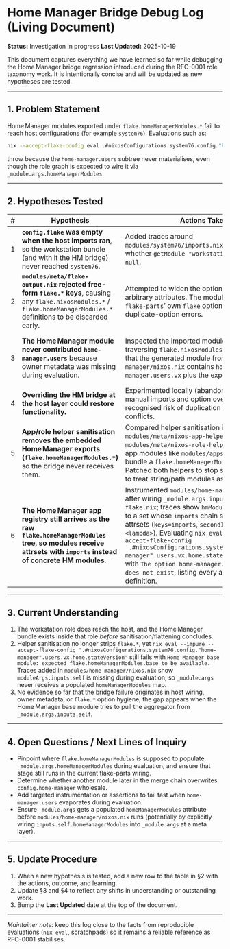 # Home Manager Bridge Debug Log (Living Document)

**Status:** Investigation in progress
**Last Updated:** 2025-10-19

This document captures everything we have learned so far while debugging the Home Manager bridge regression introduced during the RFC-0001 role taxonomy work. It is intentionally concise and will be updated as new hypotheses are tested.

---

## 1. Problem Statement

Home Manager modules exported under `flake.homeManagerModules.*` fail to reach host configurations (for example `system76`). Evaluations such as:

```bash
nix --accept-flake-config eval .#nixosConfigurations.system76.config."home-manager".users.vx
```

throw because the `home-manager.users` subtree never materialises, even though the role graph is expected to wire it via `_module.args.homeManagerModules`.

---

## 2. Hypotheses Tested

| #   | Hypothesis                                                                                                                                                                  | Actions Taken                                                                                                                                                                                                                                                                                                                                                                                                                                                                                                   | Outcome                                                                                                                                                                                                                                             | Learning                                                                                                                                                                                                                                                   |
| --- | --------------------------------------------------------------------------------------------------------------------------------------------------------------------------- | --------------------------------------------------------------------------------------------------------------------------------------------------------------------------------------------------------------------------------------------------------------------------------------------------------------------------------------------------------------------------------------------------------------------------------------------------------------------------------------------------------------- | --------------------------------------------------------------------------------------------------------------------------------------------------------------------------------------------------------------------------------------------------- | ---------------------------------------------------------------------------------------------------------------------------------------------------------------------------------------------------------------------------------------------------------- |
| 1   | **`config.flake` was empty when the host imports ran**, so the workstation bundle (and with it the HM bridge) never reached `system76`.                                     | Added traces around `modules/system76/imports.nix` to confirm whether `getModule "workstation"` was returning `null`.                                                                                                                                                                                                                                                                                                                                                                                           | Trace output showed “system76: workstation module found”; `config.flake.nixosModules.workstation` _is_ present during host composition.                                                                                                             | The workstation bundle is available; the drop happens later in the pipeline.                                                                                                                                                                               |
| 2   | **`modules/meta/flake-output.nix` rejected free-form `flake.*` keys**, causing any `flake.nixosModules.*` / `flake.homeManagerModules.*` definitions to be discarded early. | Attempted to widen the option type to accept arbitrary attributes. The module collided with `flake-parts`’ own `flake` option and produced duplicate-option errors.                                                                                                                                                                                                                                                                                                                                             | Rollback restored original behaviour; `flake-parts` already provides a free-form `flake` attr set.                                                                                                                                                  | The configuration framework is not silently dropping `flake.*` assignments; the issue lies elsewhere.                                                                                                                                                      |
| 3   | **The Home Manager module never contributed `home-manager.users`** because owner metadata was missing during evaluation.                                                    | Inspected the imported module tree by traversing `flake.nixosModules.base`. Confirmed that the generated module from `modules/home-manager/nixos.nix` contains `home-manager.users.vx` plus the expected defaults.                                                                                                                                                                                                                                                                                              | `home-manager.users.vx` exists inside the role bundle prior to host evaluation.                                                                                                                                                                     | The subtree is being removed or overshadowed after the module graph is flattened/merged. The failure is not caused by missing owner metadata.                                                                                                              |
| 4   | **Overriding the HM bridge at the host layer could restore functionality.**                                                                                                 | Experimented locally (abandoned quickly) with manual imports and option overrides; recognised risk of duplication and Stylix conflicts.                                                                                                                                                                                                                                                                                                                                                                         | Not pursued beyond initial check—risk of compounding the bug outweighed potential benefit.                                                                                                                                                          | Fix must happen upstream (role helper / bridge logic). Host-level hacks are discouraged.                                                                                                                                                                   |
| 5   | **App/role helper sanitisation removes the embedded Home Manager exports (`flake.homeManagerModules.*`)** so the bridge never receives them.                                | Compared helper sanitisation in `modules/meta/nixos-app-helpers.nix` and `modules/meta/nixos-role-helpers.nix` against app modules like `modules/apps/lutris.nix` that bundle a `flake.homeManagerModules` subtree. Patched both helpers to stop stripping `flake` and to treat string/path modules as passthroughs.                                                                                                                                                                                            | After the change, `nix eval --impure --accept-flake-config '.#nixosConfigurations.system76.config."home-manager".useGlobalPkgs'` now succeeds (returns `true` instead of a missing-attribute error), proving the bridge survived helper flattening. | Sanitisation was part of the regression, but restoring the `flake` attribute did **not** repopulate `home-manager.users`; another stage still drops `flake.homeManagerModules.base`.                                                                       |
| 6   | **The Home Manager app registry still arrives as the raw `flake.homeManagerModules` tree, so modules receive attrsets with `imports` instead of concrete HM modules.**      | Instrumented `modules/home-manager/nixos.nix` after wiring `_module.args.inputs.self` through `flake.nix`; traces show `hmModules.base` resolves to a set whose `imports` chain still contains attrsets (`keys=imports`, `secondImportKeys=<lambda>`). Evaluating `nix eval --impure --accept-flake-config '.#nixosConfigurations.system76.config."home-manager".users.vx.home.stateVersion'` now fails with `The option home-manager.users.vx.apps does not exist`, listing every app attrset as a definition. | Positive: the bridge now sees the full registry (`hmModulesFromConfig=[apps, base, …]`). Negative: the module system interprets those attrsets as option definitions instead of modules, leading to the new failure.                                | We must add a dedicated `home-manager` helper that sanitises the registry (strip `_file` metadata, recursively flatten `imports`, extract the final module lambdas) before handing them to `modules/home-manager/nixos.nix` and `modules/workstation.nix`. |

---

## 3. Current Understanding

1. The workstation role does reach the host, and the Home Manager bundle exists inside that role _before_ sanitisation/flattening concludes.
2. Helper sanitisation no longer strips `flake.*`, yet `nix eval --impure --accept-flake-config '.#nixosConfigurations.system76.config."home-manager".users.vx.home.stateVersion'` still fails with `Home Manager base module: expected flake.homeManagerModules.base to be available.` Traces added in `modules/home-manager/nixos.nix` show `moduleArgs.inputs.self` is missing during evaluation, so `_module.args` never receives a populated `homeManagerModules` map.
3. No evidence so far that the bridge failure originates in host wiring, owner metadata, or `flake.*` option hygiene; the gap appears when the Home Manager base module tries to pull the aggregator from `_module.args.inputs.self`.

---

## 4. Open Questions / Next Lines of Inquiry

- Pinpoint where `flake.homeManagerModules` is supposed to populate `_module.args.homeManagerModules` during evaluation, and ensure that stage still runs in the current flake-parts wiring.
- Determine whether another module later in the merge chain overwrites `config.home-manager` wholesale.
- Add targeted instrumentation or assertions to fail fast when `home-manager.users` evaporates during evaluation.
- Ensure `_module.args` gets a populated `homeManagerModules` attribute before `modules/home-manager/nixos.nix` runs (potentially by explicitly wiring `inputs.self.homeManagerModules` into `_module.args` at a meta layer).

---

## 5. Update Procedure

1. When a new hypothesis is tested, add a new row to the table in §2 with the actions, outcome, and learning.
2. Update §3 and §4 to reflect any shifts in understanding or outstanding work.
3. Bump the **Last Updated** date at the top of the document.

---

_Maintainer note:_ keep this log close to the facts from reproducible evaluations (`nix eval`, scratchpads) so it remains a reliable reference as RFC-0001 stabilises.

